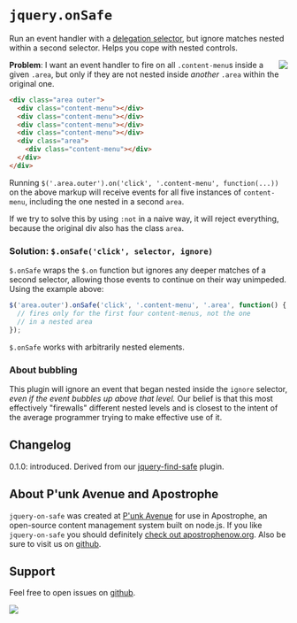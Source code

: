 # `jquery.onSafe`

Run an event handler with a [delegation selector](http://api.jquery.com/on/#direct-and-delegated-events), but ignore matches nested within a second selector. Helps you cope with nested controls.

<a href="http://apostrophenow.org/"><img src="https://raw.github.com/punkave/jquery-projector/master/logos/logo-box-madefor.png" align="right" /></a>

**Problem**: I want an event handler to fire on all `.content-menu`s inside a given `.area`, but only if they are not nested inside *another* `.area` within the original one.

```html
<div class="area outer">
  <div class="content-menu"></div>
  <div class="content-menu"></div>
  <div class="content-menu"></div>
  <div class="content-menu"></div>
  <div class="area">
    <div class="content-menu"></div>
  </div>
</div>
```

Running `$('.area.outer').on('click', '.content-menu', function(...))` on the above markup will receive events for all five instances of `content-menu`, including the one nested in a second `area`.

If we try to solve this by using `:not` in a naive way, it will reject everything, because the original div also has the class `area`.

### Solution: `$.onSafe('click', selector, ignore)`

`$.onSafe` wraps the `$.on` function but ignores any deeper matches of a second selector, allowing those events to continue on their way unimpeded. Using the example above:

```javascript
$('area.outer').onSafe('click', '.content-menu', '.area', function() {
  // fires only for the first four content-menus, not the one
  // in a nested area
});
```

`$.onSafe` works with arbitrarily nested elements.

### About bubbling

This plugin will ignore an event that began nested inside the `ignore` selector, *even if the event bubbles up above that level.* Our belief is that this most effectively "firewalls" different nested levels and is closest to the intent of the average programmer trying to make effective use of it.

## Changelog

0.1.0: introduced. Derived from our [jquery-find-safe](http://github.com/punkave/jquery-find-safe)  plugin.

## About P'unk Avenue and Apostrophe

`jquery-on-safe` was created at [P'unk Avenue](http://punkave.com) for use in Apostrophe, an open-source content management system built on node.js. If you like `jquery-on-safe` you should definitely [check out apostrophenow.org](http://apostrophenow.org). Also be sure to visit us on [github](http://github.com/punkave).

## Support

Feel free to open issues on [github](http://github.com/punkave/jquery-on-safe).


<a href="http://punkave.com/"><img src="https://raw.github.com/punkave/jquery-on-safe/master/logos/logo-box-builtby.png" /></a>
